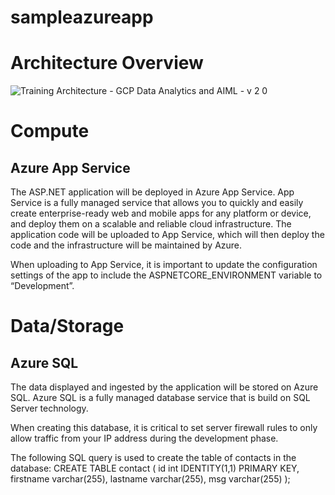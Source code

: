 # sampleazureapp

<h1> Architecture Overview </h1>

![Training Architecture - GCP Data Analytics and AIML - v 2 0](https://user-images.githubusercontent.com/42750252/220777306-a1402a3d-d67d-4b3a-a78c-24ce0949d530.png)

<h1>Compute</h1>

<h2>Azure App Service </h2>

<p>The ASP.NET application will be deployed in Azure App Service. App Service is a fully managed service that allows you to quickly and easily create enterprise-ready web and mobile apps for any platform or device, and deploy them on a scalable and reliable cloud infrastructure. The application code will be uploaded to App Service, which will then deploy the code and the infrastructure will be maintained by Azure. </p>
<p>When uploading to App Service, it is important to update the configuration settings of the app to include the ASPNETCORE_ENVIRONMENT variable to “Development”. </p>

<h1>Data/Storage</h1>

<h2>Azure SQL</h2>

<p>The data displayed and ingested by the application will be stored on Azure SQL. Azure SQL is a fully managed database service that is build on SQL Server technology.</p>
<p>When creating this database, it is critical to set server firewall rules to only allow traffic from your IP address during the development phase. </p>
<p>The following SQL query is used to create the table of contacts in the database:
CREATE TABLE contact (
id int IDENTITY(1,1) PRIMARY KEY,
firstname varchar(255),
lastname varchar(255),
msg varchar(255)
);
